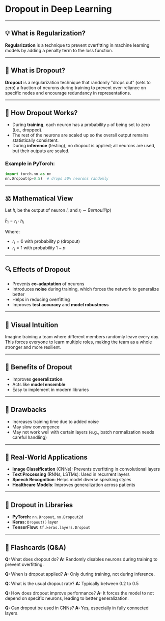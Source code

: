 # Dropout in Deep Learning

---

## 💡 What is Regularization?

**Regularization** is a technique to prevent overfitting in machine learning models by adding a penalty term to the loss function.

---

## 🌟 What is Dropout?

**Dropout** is a regularization technique that randomly "drops out" (sets to zero) a fraction of neurons during training to prevent over-reliance on specific nodes and encourage redundancy in representations.

---

## 🔄 How Dropout Works?

* During **training**, each neuron has a probability `p` of being set to zero (i.e., dropped).
* The rest of the neurons are scaled up so the overall output remains statistically consistent.
* During **inference** (testing), no dropout is applied; all neurons are used, but their outputs are scaled.

### Example in PyTorch:

```python
import torch.nn as nn
nn.Dropout(p=0.5)  # drops 50% neurons randomly
```

---

## ⚖️ Mathematical View

Let $h_i$ be the output of neuron $i$, and $r_i \sim Bernoulli(p)$

$\tilde{h}_i = r_i \cdot h_i$

Where:

* $r_i = 0$ with probability $p$ (dropout)
* $r_i = 1$ with probability $1-p$

---

## 🔍 Effects of Dropout

* Prevents **co-adaptation** of neurons
* Introduces **noise** during training, which forces the network to generalize better
* Helps in reducing overfitting
* Improves **test accuracy** and **model robustness**

---

## 🌈 Visual Intuition

Imagine training a team where different members randomly leave every day. This forces everyone to learn multiple roles, making the team as a whole stronger and more resilient.

---

## 🌟 Benefits of Dropout

* Improves **generalization**
* Acts like **model ensemble**
* Easy to implement in modern libraries

---

## 🚫 Drawbacks

* Increases training time due to added noise
* May slow convergence
* May not work well with certain layers (e.g., batch normalization needs careful handling)

---

## 💼 Real-World Applications

* **Image Classification** (CNNs): Prevents overfitting in convolutional layers
* **Text Processing** (RNNs, LSTMs): Used in recurrent layers
* **Speech Recognition**: Helps model diverse speaking styles
* **Healthcare Models**: Improves generalization across patients

---

## 🔁 Dropout in Libraries

* **PyTorch:** `nn.Dropout`, `nn.Dropout2d`
* **Keras:** `Dropout()` layer
* **TensorFlow:** `tf.keras.layers.Dropout`

---

## 🧠 Flashcards (Q\&A)

**Q:** What does dropout do?
**A:** Randomly disables neurons during training to prevent overfitting.

**Q:** When is dropout applied?
**A:** Only during training, not during inference.

**Q:** What is the usual dropout rate?
**A:** Typically between 0.2 to 0.5

**Q:** How does dropout improve performance?
**A:** It forces the model to not depend on specific neurons, leading to better generalization.

**Q:** Can dropout be used in CNNs?
**A:** Yes, especially in fully connected layers.

